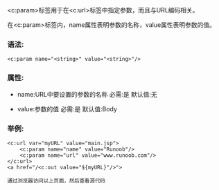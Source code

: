 <c:param>标签用于在<c:url>标签中指定参数，而且与URL编码相关。

在<c:param>标签内，name属性表明参数的名称，value属性表明参数的值。

### 语法:
```
<c:param name="<string>" value="<string>"/>
```

### 属性:
- name:URL中要设置的参数的名称
    必需:是
    默认值:无

- value:参数的值
    必需:是
    默认值:Body

### 举例:
```
<c:url var="myURL" value="main.jsp">
    <c:param name="name" value="Runoob"/>
    <c:param name="url" value="www.runoob.com"/>
</c:url>
<a href="/<c:out value="${myURL}"/>">

通过浏览器访问以上页面，然后查看源代码
```
